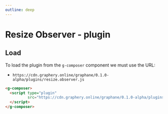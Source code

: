 ```yaml
---
outline: deep
---
```


# Resize Observer - plugin

## Load

To load the plugin from the `g-composer` component we must use the URL:

- ```https://cdn.graphery.online/graphane/0.1.0-alpha/plugins/resize.observer.js```

```html
<g-composer>
  <script type="plugin"
          src="https://cdn.graphery.online/graphane/0.1.0-alpha/plugins/resize.observer.js">
  </script>
</g-composer>
```

